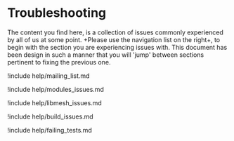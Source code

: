 # Troubleshooting

The content you find here, is a collection of issues commonly experienced by all of us at some point. +Please use the navigation list on the right+, to begin with the section you are experiencing issues with. This document has been design in such a manner that you will 'jump' between sections pertinent to fixing the previous one.

!include help/mailing_list.md

!include help/modules_issues.md

!include help/libmesh_issues.md

!include help/build_issues.md

!include help/failing_tests.md
